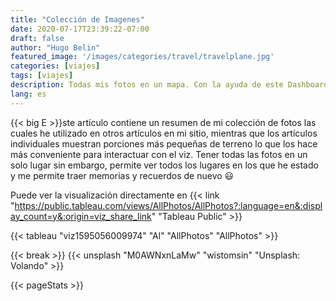 ```yaml
---
title: "Colección de Imagenes"
date: 2020-07-17T23:39:22-07:00
draft: false
author: "Hugo Belin"
featured_image: '/images/categories/travel/travelplane.jpg'
categories: [viajes]
tags: [viajes]
description: Todas mis fotos en un mapa. Con la ayuda de este Dashboard de Tableau coloqué las fotos en un mapa de acuerdo al lugar donde fueron tomadas
lang: es
---
```


{{< big E >}}ste artículo contiene un resumen de mi colección de fotos las cuales he utilizado en otros artículos en mi sitio, mientras que los artículos individuales muestran 
porciones más pequeñas de terreno lo que los hace más conveniente para interactuar con el viz. Tener todas las fotos en un solo lugar sin embargo, permite ver 
todos los lugares en los que he estado y me permite traer memorias y recuerdos de nuevo 😃

Puede ver la visualización directamente en 
{{< link "https://public.tableau.com/views/AllPhotos/AllPhotos?:language=en&:display_count=y&:origin=viz_share_link" "Tableau Public" >}}

{{< tableau "viz1595056009974" "Al" "AllPhotos" "AllPhotos" >}}

{{< break >}}
{{< unsplash "M0AWNxnLaMw" "wistomsin" "Unsplash: Volando" >}}

{{< pageStats >}}
